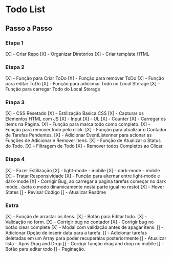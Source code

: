 # Todo List

## Passo a Passo

### Etapa 1

[X] - Criar Repo
[X] - Organizar Diretorios
[X] - Criar template HTML

### Etapa 2

[X] - Função para Criar ToDo
[X] - Função para remover ToDo
[X] - Função para editar ToDo
[X] - Função para adicionar Todo no Local Storage
[X] - Função para carregar Todo do Local Storage

### Etapa 3

[X] - CSS Resetado
[X] - Estilização Basica CSS
[X] - Capturar os Elementos HTML com JS
[X] - Input
[X] - UL
[X] - Counter
[X] - Carregar os Items na Pagina.
[X] - Função para marca todo como completo.
[X] - Função para remover todo pelo click.
[X] - Função para atualizar o Contador de Tarefas Pendentes.
[X] - Adicionar EventListenner para acionar as Funções de Adicionar e Remover Itens.
[X] - Função de Atualizar o Status do Todo.
[X] - Filtragem de Todo
[X] - Remover todos Completos ao Clicar.

### Etapa 4

[X] - Fazer Estilização
[X] - light-mode - mobile
[X] - dark-mode - mobile
[X] - Tratar Responsividade
[X] - Função para alternar entre light-mode e dark-mode
[X] - Corrigir Bug, ao carregar a pagina tarefas começar no dark mode.. (seta o modo dinamicamente nesta parte igual no resto)
[X] - Hover States
[] - Revisar Codigo
[] - Atualizar Readme

### Extra

[X] - Função de arrastar os itens.
[X] - Botão para Editar todo.
[X] - Validação no form.
[X] - Corrigir bug no contador
[X] - Corrigir bug no botão clear complete
[X] - Modal com validação antes de apagar itens.
[] - Adicionar Opção de inserir data para a tarefa.
[] - Adicionar tarefas deletadas em um Array para poder recuperalas posteriormente
[] - Atualizar lista - Apos Drag and Drop
[] - Corrigir função drag and drop no mobile
[] - Botão para editar todo
[] - Paginação.
